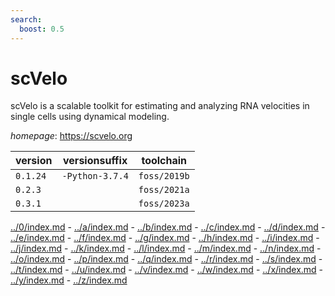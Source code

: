 ```yaml
---
search:
  boost: 0.5
---
```

# scVelo

scVelo is a scalable toolkit for estimating and analyzing RNA velocities in single cells using  dynamical modeling.

*homepage*: <https://scvelo.org>

version | versionsuffix | toolchain
--------|---------------|----------
``0.1.24`` | ``-Python-3.7.4`` | ``foss/2019b``
``0.2.3`` |  | ``foss/2021a``
``0.3.1`` |  | ``foss/2023a``

[../0/index.md](0) - [../a/index.md](a) - [../b/index.md](b) - [../c/index.md](c) - [../d/index.md](d) - [../e/index.md](e) - [../f/index.md](f) - [../g/index.md](g) - [../h/index.md](h) - [../i/index.md](i) - [../j/index.md](j) - [../k/index.md](k) - [../l/index.md](l) - [../m/index.md](m) - [../n/index.md](n) - [../o/index.md](o) - [../p/index.md](p) - [../q/index.md](q) - [../r/index.md](r) - [../s/index.md](s) - [../t/index.md](t) - [../u/index.md](u) - [../v/index.md](v) - [../w/index.md](w) - [../x/index.md](x) - [../y/index.md](y) - [../z/index.md](z)

